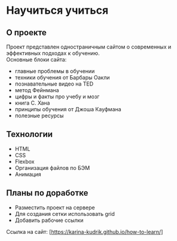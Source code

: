 # Научиться учиться
## О проекте
Проект представлен одностраничным сайтом о современных и эффективных подходах к обучению.  
Основные блоки сайта: 
* главные проблемы в обучении
* техники обучения от Барбары Оакли
* познавательные видео на TED
* метод Фейнмана
* цифры и факты про учебу и мозг
* книга С. Хана
* принципы обучения от Джоша Кауфмана
* полезные ресурсы
## Технологии
* HTML
* CSS
* Flexbox
* Организация файлов по БЭМ
* Анимация
## Планы по доработке
* Разместить проект на сервере
* Для создания сетки использовать grid 
* Добавить рабочие ссылки

Сcылка на сайт:  [https://karina-kudrik.github.io/how-to-learn/]

